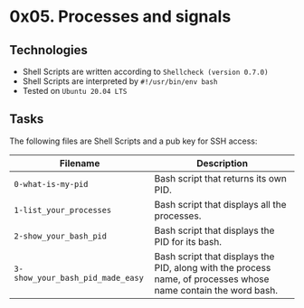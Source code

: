 # 0x05. Processes and signals

## Technologies
* Shell Scripts are written according to `Shellcheck (version 0.7.0)`
* Shell Scripts are interpreted by `#!/usr/bin/env bash`
* Tested on `Ubuntu 20.04 LTS`

## Tasks
The following files are Shell Scripts and a pub key for SSH access:

| Filename | Description |
| -------- | ----------- |
| `0-what-is-my-pid` | Bash script that returns its own PID. |
| `1-list_your_processes` | Bash script that displays all the processes. |
| `2-show_your_bash_pid` | Bash script that displays the PID for its bash. |
| `3-show_your_bash_pid_made_easy` | Bash script that displays the PID, along with the process name, of processes whose name contain the word bash. |

